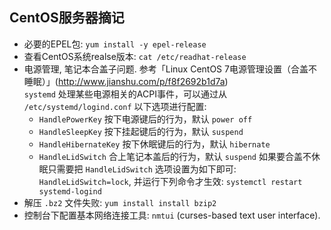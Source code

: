 ## CentOS服务器摘记

- 必要的EPEL包: `yum install -y epel-release`
- 查看CentOS系统realse版本: `cat /etc/readhat-release`
- 电源管理, 笔记本合盖子问题. 参考「Linux CentOS 7电源管理设置（合盖不睡眠）」(http://www.jianshu.com/p/f8f2692b1d7a)  
  `systemd` 处理某些电源相关的ACPI事件，可以通过从 `/etc/systemd/logind.conf`
  以下选项进行配置:
  - `HandlePowerKey` 按下电源键后的行为，默认 `power off`
  - `HandleSleepKey` 按下挂起键后的行为，默认 `suspend`
  - `HandleHibernateKey` 按下休眠键后的行为，默认 `hibernate`
  - `HandleLidSwitch` 合上笔记本盖后的行为，默认 `suspend`
  如果要合盖不休眠只需要把 `HandleLidSwitch` 选项设置为如下即可:
  `HandleLidSwitch=lock`, 并运行下列命令才生效:
  `systemctl restart systemd-logind`
- 解压 `.bz2` 文件失败: `yum install install bzip2`
- 控制台下配置基本网络连接工具: `nmtui` (curses-based text user interface).
